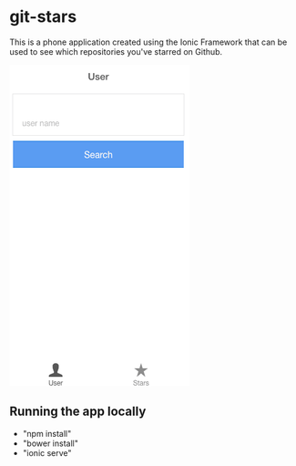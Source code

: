 # git-stars

This is a phone application created using the Ionic Framework that can be used to see which repositories you've starred on Github.

![](git-stars-demo.gif)

## Running the app locally
 -  "npm install"
 -  "bower install"
 -  "ionic serve"